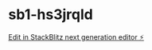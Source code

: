 # sb1-hs3jrqld

[Edit in StackBlitz next generation editor ⚡️](https://stackblitz.com/~/github.com/FloreApp/sb1-hs3jrqld)